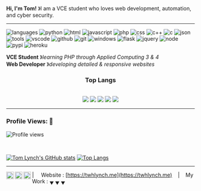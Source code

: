 **Hi, I'm Tom!** &#12299;I am a VCE student who loves web development, automation, and cyber security.

----

![languages](https://img.shields.io/static/v1?label=&message=languages:&color=111&style=flat-square)
![python](https://img.shields.io/static/v1?logo=python&label=&message=python&color=36465D&logoColor=AAA&style=flat-square&link=)
![html](https://img.shields.io/static/v1?logo=html5&label=&message=HTML&color=36465D&logoColor=AAA&style=flat-square)
![javascript](https://img.shields.io/static/v1?logo=javascript&label=&message=JavaScript&color=36465D&logoColor=AAA&style=flat-square)
![php](https://img.shields.io/static/v1?logo=php&label=&message=PHP&color=36465D&logoColor=AAA&style=flat-square)
![css](https://img.shields.io/static/v1?logo=css3&label=&message=CSS&color=36465D&logoColor=AAA&style=flat-square)
![c++](https://img.shields.io/static/v1?logo=cplusplus&label=&message=C++&color=36465D&logoColor=AAA&style=flat-square)
![c](https://img.shields.io/static/v1?logo=c&label=&message=C&color=36465D&logoColor=AAA&style=flat-square)
![json](https://img.shields.io/static/v1?logo=json&label=&message=json&color=36465D&logoColor=AAA&style=flat-square)
<br />
![tools](https://img.shields.io/static/v1?label=&message=tools:&color=111&style=flat-square)
![vscode](https://img.shields.io/static/v1?logo=visualstudiocode&label=&message=VScode&color=36465D&logoColor=AAA&style=flat-square)
![github](https://img.shields.io/static/v1?logo=github&label=&message=GitHub&color=36465D&logoColor=AAA&style=flat-square)
![git](https://img.shields.io/static/v1?logo=git&label=&message=git&color=36465D&logoColor=AAA&style=flat-square)
![windows](https://img.shields.io/static/v1?logo=windows&label=&message=Windows&color=36465D&logoColor=AAA&style=flat-square)
![flask](https://img.shields.io/static/v1?logo=flask&label=&message=flask&color=36465D&logoColor=AAA&style=flat-square)
![jquery](https://img.shields.io/static/v1?logo=jquery&label=&message=jQuery&color=36465D&logoColor=AAA&style=flat-square)
![node](https://img.shields.io/static/v1?logo=nodedotjs&label=&message=Node.js&color=36465D&logoColor=AAA&style=flat-square)
![pypi](https://img.shields.io/static/v1?logo=pypi&label=&message=pypi&color=36465D&logoColor=AAA&style=flat-square)
![heroku](https://img.shields.io/static/v1?logo=heroku&label=&message=heroku&color=36465D&logoColor=AAA&style=flat-square)

**VCE Student** &#12299;_learning PHP through Applied Computing 3 & 4_
<br/>
**Web Developer** &#12299;_developing detailed & responsive websites_

<p>
<div align="center">
  <h3>Top Langs</h3>
  <br />
  <img src="https://img.shields.io/badge/-Python-58A6FF?style=for-the-badge&logo=python&logoColor=58A6FF&labelColor=282828">
  <img src="https://img.shields.io/badge/-HTML-13233A?style=for-the-badge&logo=html5&logoColor=13233A&labelColor=282828">
  <img src="https://img.shields.io/badge/-JavaScript-161B22?style=for-the-badge&logo=javascript&logoColor=161B22&labelColor=282828">
  <img src="https://img.shields.io/badge/-PHP-424242?style=for-the-badge&logo=php&logoColor=424242&labelColor=282828">
  <img src="https://img.shields.io/badge/-C++-BEC6CE?style=for-the-badge&logo=cplusplus&logoColor=BEC6CE&labelColor=282828">
</div>
</p>

----

<h3 align="left">Profile Views: 👀</h3>
  
![Profile views](https://gpvc.arturio.dev/twhlynch)

<br>
  
[![Tom Lynch's GitHub stats](https://github-readme-stats.vercel.app/api?username=twhlynch&theme=dark&show_icons=true)](https://github.com/twhlynch)
[![Top Langs](https://github-readme-stats.vercel.app/api/top-langs/?username=twhlynch&theme=dark&show_icons=true&layout=compact)](https://github.com/twhlynch)
<br>

----

<a href="https://twitter.com/twhlynch">
  <img align="left" alt="Tom's Twitter" width="20px" src="https://simpleicons.now.sh/twitter/30363d" />
</a>
<a href="https://www.linkedin.com/in/tom-lynch-5b9245231">
  <img align="left" alt="Tom's LinkedIn" width="20px" src="https://simpleicons.now.sh/linkedin/30363d" />
</a>
<a href="https://stackoverflow.com/users/15969287/tom-lynch">
  <img align="left" alt="Tom's Stack Overflow" width="20px" src="https://simpleicons.now.sh/stackoverflow/30363d" />
</a>

| &nbsp;&nbsp;&nbsp; Website : [https://twhlynch.me](https://twhlynch.me) &nbsp;&nbsp;&nbsp;|&nbsp;&nbsp;&nbsp; My Work : <sub>&#9660; &#9660; &#9660;</sub>
